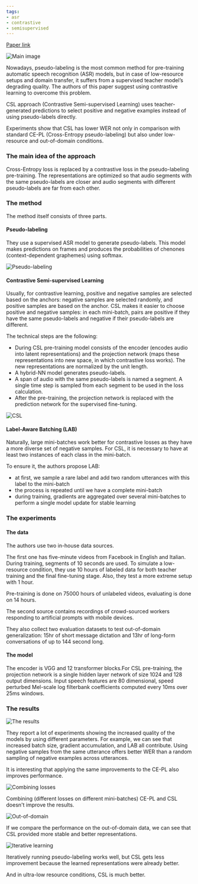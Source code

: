 ```yaml
---
tags:
- asr
- contrastive
- semisupervised
---
```

[Paper link](https://arxiv.org/abs/2103.05149)

![Main image](https://andlukyane.com/images/paper_reviews/csslars/2021-03-12_15-07-38.jpg)

Nowadays, pseudo-labeling is the most common method for pre-training automatic speech recognition (ASR) models, but in case of low-resource setups and domain transfer, it suffers from a supervised teacher model’s degrading quality. The authors of this paper suggest using contrastive learning to overcome this problem.

CSL approach (Contrastive Semi-supervised Learning) uses teacher-generated predictions to select positive and negative examples instead of using pseudo-labels directly.

Experiments show that CSL has lower WER not only in comparison with standard CE-PL (Cross-Entropy pseudo-labeling) but also under low-resource and out-of-domain conditions.

### The main idea of the approach

Cross-Entropy loss is replaced by a contrastive loss in the pseudo-labeling pre-training. The representations are optimized so that audio segments with the same pseudo-labels are closer and audio segments with different pseudo-labels are far from each other.

### The method

The method itself consists of three parts.

#### Pseudo-labeling

They use a supervised ASR model to generate pseudo-labels. This model makes predictions on frames and produces the probabilities of chenones (context-dependent graphemes) using softmax.

![Pseudo-labeling](https://andlukyane.com/images/paper_reviews/csslars/2021-03-12_15-06-13.jpg)

#### Contrastive Semi-supervised Learning

Usually, for contrastive learning, positive and negative samples are selected based on the anchors: negative samples are selected randomly, and positive samples are based on the anchor. CSL makes it easier to choose positive and negative samples: in each mini-batch, pairs are positive if they have the same pseudo-labels and negative if their pseudo-labels are different.

The technical steps are the following:

* During CSL pre-training model consists of the encoder (encodes audio into latent representations) and the projection network (maps these representations into new space, in which contrastive loss works). The new representations are normalized by the unit length.
* A hybrid-NN model generates pseudo-labels.
* A span of audio with the same pseudo-labels is named a segment. A single time step is sampled from each segment to be used in the loss calculation.
* After the pre-training, the projection network is replaced with the prediction network for the supervised fine-tuning.

![CSL](https://andlukyane.com/images/paper_reviews/csslars/2021-03-12_15-06-22.jpg)

#### Label-Aware Batching (LAB)

Naturally, large mini-batches work better for contrastive losses as they have a more diverse set of negative samples. For CSL, it is necessary to have at least two instances of each class in the mini-batch.

To ensure it, the authors propose LAB:
* at first, we sample a rare label and add two random utterances with this label to the mini-batch
* the process is repeated until we have a complete mini-batch
* during training, gradients are aggregated over several mini-batches to perform a single model update for stable learning

### The experiments

#### The data

The authors use two in-house data sources.

The first one has five-minute videos from Facebook in English and Italian. During training, segments of 10 seconds are used. To simulate a low-resource condition, they use 10 hours of labeled data for both teacher training and the final fine-tuning stage. Also, they test a more extreme setup with 1 hour.

Pre-training is done on 75000 hours of unlabeled videos, evaluating is done on 14 hours.

The second source contains recordings of crowd-sourced workers responding to artificial prompts with mobile devices.

They also collect two evaluation datasets to test out-of-domain generalization: 15hr of short message dictation and 13hr of long-form conversations of up to 144 second long.

#### The model

The encoder is VGG and 12 transformer blocks.For CSL pre-training, the projection network is a single hidden layer network of size 1024 and 128 output dimensions. Input speech features are 80 dimensional, speed perturbed Mel-scale log filterbank coefficients computed every 10ms over 25ms windows.

### The results

![The results](https://andlukyane.com/images/paper_reviews/csslars/2021-03-12_15-06-36.jpg)

They report a lot of experiments showing the increased quality of the models by using different parameters. For example, we can see that increased batch size, gradient accumulation, and LAB all contribute. Using negative samples from the same utterance offers better WER than a random sampling of negative examples across utterances.

It is interesting that applying the same improvements to the CE-PL also improves performance.

![Combining losses](https://andlukyane.com/images/paper_reviews/csslars/2021-03-12_15-06-48.jpg)

Combining (different losses on different mini-batches) CE-PL and CSL doesn't improve the results.

![Out-of-domain](https://andlukyane.com/images/paper_reviews/csslars/2021-03-12_15-06-57.jpg)

If we compare the performance on the out-of-domain data, we can see that CSL provided more stable and better representations.

![Iterative learning](https://andlukyane.com/images/paper_reviews/csslars/2021-03-12_15-07-07.jpg)

Iteratively running pseudo-labeling works well, but CSL gets less improvement because the learned representations were already better.

And in ultra-low resource conditions, CSL is much better.
